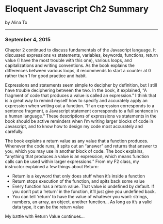 Eloquent Javascript Ch2 Summary
===============================

by Alina To
___________

### September 4, 2015

Chapter 2 continued to discuss fundamentals of the Javascript language. It discussed expressions vs statements, variables, keywords, functions, return value (I have the most trouble with this one), various loops, and capitalizations and writing conventions. As the book explains the differences between various loops, it recommends to start a counter at 0 rather than 1 for good practice and habit.

Expressions and statements seem simple to decipher by definition, but I still have trouble deciphering between the two. In the book, it explained, “A fragment of code that produces a value is called an expression.” I think that is a great way to remind myself how to specify and accurately apply an expression when writing out a function. “If an expression corresponds to a sentence fragment, a Javascript statement corresponds to a full sentence in a human language.” These descriptions of expressions vs statements in the book should be active reminders when I’m writing larger blocks of code in Javascript, and to know how to design my code most accurately and carefully.

The book explains a return value as any value that a function produces. Whenever the code runs, it spits out an “answer” and returns that answer to you, which you may use in another block of code. The book explains, “anything that produces a value is an expression, which means function calls can be used within larger expressions.” From my F2 class, my instructor explained a few things about Return:

* Return is a keyword that only does stuff when it’s inside a function
* Return stops execution of the function, and spits back some value
* Every function has a return value. That value is undefined by default. If you don’t put a ‘return’ in the function, it’ll just give you undefined back.
* You can tell ‘return’ to have the value of whatever you want: strings, numbers, an array, an object, another function… As long as it’s a valid data type, it can be the return value

My battle with Return Value continues…
